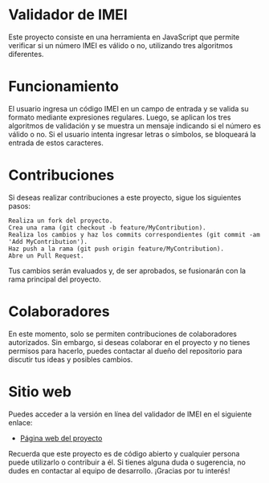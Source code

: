 # Validador de IMEI

Este proyecto consiste en una herramienta en JavaScript que permite verificar si un número IMEI es válido o no, utilizando tres algoritmos diferentes.

# Funcionamiento

El usuario ingresa un código IMEI en un campo de entrada y se valida su formato mediante expresiones regulares. Luego, se aplican los tres algoritmos de validación y se muestra un mensaje indicando si el número es válido o no. Si el usuario intenta ingresar letras o símbolos, se bloqueará la entrada de estos caracteres.

# Contribuciones

Si deseas realizar contribuciones a este proyecto, sigue los siguientes pasos:

    Realiza un fork del proyecto.
    Crea una rama (git checkout -b feature/MyContribution).
    Realiza los cambios y haz los commits correspondientes (git commit -am 'Add MyContribution').
    Haz push a la rama (git push origin feature/MyContribution).
    Abre un Pull Request.

Tus cambios serán evaluados y, de ser aprobados, se fusionarán con la rama principal del proyecto.

# Colaboradores

En este momento, solo se permiten contribuciones de colaboradores autorizados. Sin embargo, si deseas colaborar en el proyecto y no tienes permisos para hacerlo, puedes contactar al dueño del repositorio para discutir tus ideas y posibles cambios.

# Sitio web

Puedes acceder a la versión en línea del validador de IMEI en el siguiente enlace:

- [Página web del proyecto](https://codegeekr.github.io/validatorIMEI/)

Recuerda que este proyecto es de código abierto y cualquier persona puede utilizarlo o contribuir a él. Si tienes alguna duda o sugerencia, no dudes en contactar al equipo de desarrollo. ¡Gracias por tu interés!
